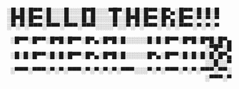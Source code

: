 ░█░█░█▀▀░█░░░█░░░█▀█░░░▀█▀░█░█░█▀▀░█▀▄░█▀▀░█░█░█
░█▀█░█▀▀░█░░░█░░░█░█░░░░█░░█▀█░█▀▀░█▀▄░█▀▀░▀░▀░▀
░▀░▀░▀▀▀░▀▀▀░▀▀▀░▀▀▀░░░░▀░░▀░▀░▀▀▀░▀░▀░▀▀▀░▀░▀░▀

<p align='right'>
░█▀▀░█▀▀░█▀█░█▀▀░█▀▄░█▀█░█░░░░░█░█░█▀▀░█▀█░█▀█░█▀▄░▀█▀░█
░█░█░█▀▀░█░█░█▀▀░█▀▄░█▀█░█░░░░░█▀▄░█▀▀░█░█░█░█░█▀▄░░█░░▀
░▀▀▀░▀▀▀░▀░▀░▀▀▀░▀░▀░▀░▀░▀▀▀░░░▀░▀░▀▀▀░▀░▀░▀▀▀░▀▀░░▀▀▀░▀
</p>

